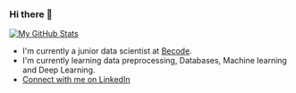 ### Hi there 👋

[![My GitHub Stats](https://github-readme-stats.vercel.app/api/?username=WoutervdVijver&count_private=true&theme=tokyonight&showicons=true)]()



- I'm currently a junior data scientist at [Becode](https://becode.org/).
- I'm currently learning data preprocessing, Databases, Machine learning and Deep Learning.
- [Connect with me on LinkedIn](linkedin.com/in/wouter-van-de-vijver)



<!--
**WoutervdVijver/WoutervdVijver** is a ✨ _special_ ✨ repository because its `README.md` (this file) appears on your GitHub profile.

[![My GitHub Language Stats](https://github-readme-stats.vercel.app/api/top-langs/?username=WoutervdVijver&langs_count=5&theme=tokyonight)]()

Here are some ideas to get you started:

- 🔭 I’m currently working on ...
- 🌱 I’m currently learning ...
- 👯 I’m looking to collaborate on ...
- 🤔 I’m looking for help with ...
- 💬 Ask me about ...
- 📫 How to reach me: ...
- 😄 Pronouns: ...
- ⚡ Fun fact: ...
-->
